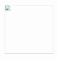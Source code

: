 <div align="center">
  <a href="https://github.com/iasmimd">
  <img height="160em" src="https://github-readme-stats.vercel.app/api?username=iasmimd&show_icons=true&theme=highcontrast&include_all_commits=true&count_private=true"/>

 </div>

